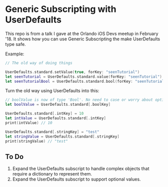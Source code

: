 # Generic Subscripting with UserDefaults
This repo is from a talk I gave at the Orlando iOS Devs meetup in February '18. It shows how you can use Generic Subscripting the make UserDefaults type safe.

Example: 

```swift
// The old way of doing things 

UserDefaults.standard.setValue(true, forKey: "seenTutorial")
let seenTutorial = UserDefaults.standard.value(forKey: "seenTutorial")
let seenTutorialBool = UserDefaults.standard.bool(forKey: "seenTutorial")
```

Turn the old way using UserDefaults into this: 

```swift
// boolValue is now of type 'Bool'. No need to case or worry about optionals.
let boolValue = UserDefaults.standard[.boolKey]

UserDefaults.standard[.intKey] = 10
let intValue = UserDefaults.standard[.intKey]
print(intValue) // 10

UserDefaults.standard[.stringKey] = "test"
let stringValue = UserDefaults.standard[.stringKey]
print(stringValue) // "test"
```

## To Do
1. Expand the UserDefaults subscript to handle complex objects that require a dictionary to represent them. 
2. Expand the UserDefaults subscript to support optional values. 
